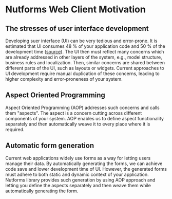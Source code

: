 # Nutforms Web Client Motivation

## The stresses of user interface development

Developing suer interface (UI) can be very tedious and error-prone.
It is estimated that UI consumes 48 % of your
application code and 50 % of the development time ([source](https://www.researchgate.net/profile/Richard_Kennard/publication/220376640_Towards_a_general_purpose_architecture_for_UI_generation/links/0fcfd4fcc4cac48bce000000.pdf)).
The UI then must reflect many concerns which are already
addressed in other layers of the system, e.g., model structure,
business rules and localization. Then, similar concerns
are shared between different parts of the UI, such as layouts
or widgets. Current approaches to UI development require
manual duplication of these concerns, leading to higher
complexity and error-proneness of your system.

## Aspect Oriented Programming

Aspect Oriented Programming (AOP) addresses such
concerns and calls them "aspects". The aspect is a
concern cutting across different components of your
system. AOP enables us to define aspect functionality
separately and then automatically weave it to every
place where it is required.

## Automatic form generation

Current web applications widely use forms as a
way for letting users manage their data. By
automatically generating the forms, we can achieve
code save and lower development time of UI.
However, the generated forms must adhere
to both static and dynamic context of your application.
Nutforms library provides such generation by
using AOP approach and letting you define
the aspects separately and then weave them
while automatically generating the form.
